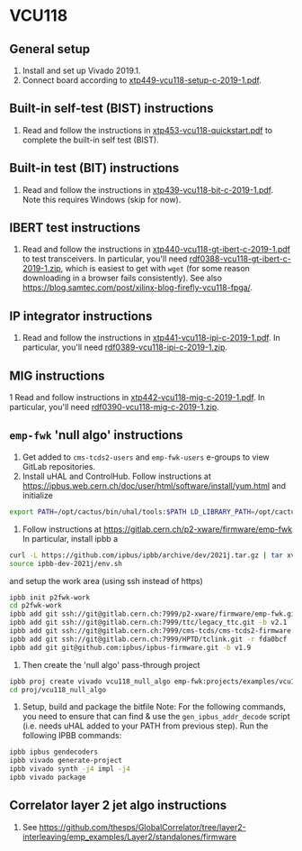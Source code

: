 # VCU118

## General setup
1. Install and set up Vivado 2019.1.
1. Connect board according to [xtp449-vcu118-setup-c-2019-1.pdf](example_designs/xtp449-vcu118-setup-c-2019-1.pdf).

## Built-in self-test (BIST) instructions
1. Read and follow the instructions in [xtp453-vcu118-quickstart.pdf](user_guides/xtp453-vcu118-quickstart.pdf) to complete the built-in self test (BIST).

## Built-in test (BIT) instructions
1. Read and follow the instructions in [xtp439-vcu118-bit-c-2019-1.pdf](example_designs/xtp439-vcu118-bit-c-2019-1). Note this requires Windows (skip for now).

## IBERT test instructions
1. Read and follow the instructions in [xtp440-vcu118-gt-ibert-c-2019-1.pdf](example_designs/xtp440-vcu118-gt-ibert-c-2019-1.pdf) to test transceivers. In particular, you'll need [rdf0388-vcu118-gt-ibert-c-2019-1.zip](https://www.xilinx.com/support/documentation/boards_and_kits/vcu118/2019_1/rdf0388-vcu118-gt-ibert-c-2019-1.zip), which is easiest to get with `wget` (for some reason downloading in a browser fails consistently). See also https://blog.samtec.com/post/xilinx-blog-firefly-vcu118-fpga/.

## IP integrator instructions
1. Read and follow the instructions in [xtp441-vcu118-ipi-c-2019-1.pdf](example_designs/xtp441-vcu118-ipi-c-2019-1.pdf). In particular, you'll need [rdf0389-vcu118-ipi-c-2019-1.zip](https://www.xilinx.com/support/documentation/boards_and_kits/vcu118/2019_1/rdf0389-vcu118-ipi-c-2019-1.zip).

## MIG instructions
1 Read and follow instructions in [xtp442-vcu118-mig-c-2019-1.pdf](example_designs/xtp442-vcu118-mig-c-2019-1.pdf). In particular, you'll need [rdf0390-vcu118-mig-c-2019-1.zip](https://www.xilinx.com/support/documentation/boards_and_kits/vcu118/2019_1/rdf0390-vcu118-mig-c-2019-1.zip).

## `emp-fwk` 'null algo' instructions
1. Get added to `cms-tcds2-users` and `emp-fwk-users` e-groups to view GitLab repositories.
1. Install uHAL and ControlHub. Follow instructions at https://ipbus.web.cern.ch/doc/user/html/software/install/yum.html
and initialize
```bash
export PATH=/opt/cactus/bin/uhal/tools:$PATH LD_LIBRARY_PATH=/opt/cactus/lib:$LD_LIBRARY_PATH
```
1. Follow instructions at https://gitlab.cern.ch/p2-xware/firmware/emp-fwk
In particular, install ipbb a
```bash
curl -L https://github.com/ipbus/ipbb/archive/dev/2021j.tar.gz | tar xvz
source ipbb-dev-2021j/env.sh
```
and setup the work area (using ssh instead of https)
```bash
ipbb init p2fwk-work
cd p2fwk-work
ipbb add git ssh://git@gitlab.cern.ch:7999/p2-xware/firmware/emp-fwk.git
ipbb add git ssh://git@gitlab.cern.ch:7999/ttc/legacy_ttc.git -b v2.1
ipbb add git ssh://git@gitlab.cern.ch:7999/cms-tcds/cms-tcds2-firmware.git -b v0_1_1
ipbb add git ssh://git@gitlab.cern.ch:7999/HPTD/tclink.git -r fda0bcf
ipbb add git git@github.com:ipbus/ipbus-firmware.git -b v1.9
```
1. Then create the 'null algo' pass-through project
```bash
ipbb proj create vivado vcu118_null_algo emp-fwk:projects/examples/vcu118 top.dep
cd proj/vcu118_null_algo
```
1. Setup, build and package the bitfile
Note: For the following commands, you need to ensure that can find & use the `gen_ipbus_addr_decode` script (i.e. needs uHAL added to your PATH from previous step). Run the following IPBB commands:
```bash
ipbb ipbus gendecoders
ipbb vivado generate-project
ipbb vivado synth -j4 impl -j4
ipbb vivado package
```

## Correlator layer 2 jet algo instructions
1. See https://github.com/thesps/GlobalCorrelator/tree/layer2-interleaving/emp_examples/Layer2/standalones/firmware
